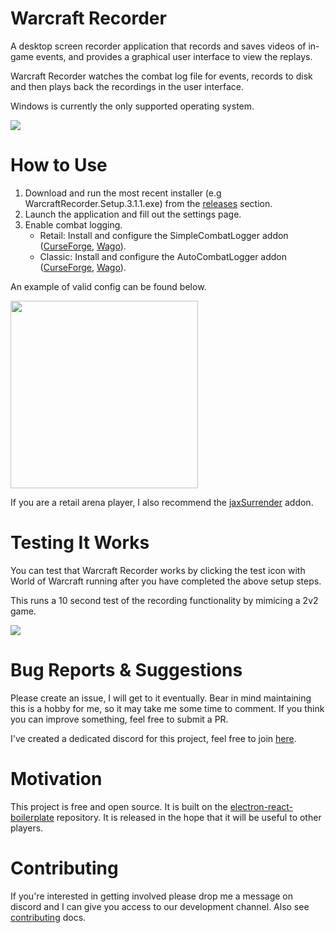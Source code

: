 # Warcraft Recorder

A desktop screen recorder application that records and saves videos of in-game events, and provides a graphical user interface to view the replays. 

Warcraft Recorder watches the combat log file for events, records to disk and then plays back the recordings in the user interface.

Windows is currently the only supported operating system. 

![](https://i.imgur.com/cYxXXtD.png)

#  How to Use
1. Download and run the most recent installer (e.g WarcraftRecorder.Setup.3.1.1.exe) from the [releases](https://github.com/aza547/wow-recorder/releases) section.
1. Launch the application and fill out the settings page.
1. Enable combat logging.
    - Retail: Install and configure the SimpleCombatLogger addon ([CurseForge](https://www.curseforge.com/wow/addons/simplecombatlogger), [Wago](https://addons.wago.io/addons/simplecombatlogger)).
    - Classic: Install and configure the AutoCombatLogger addon ([CurseForge](https://www.curseforge.com/wow/addons/autocombatlogger), [Wago](https://addons.wago.io/addons/autocombatlogger)). 

An example of valid config can be found below.

<img src="https://i.imgur.com/KHw04UH.png" width="300">

If you are a retail arena player, I also recommend the [jaxSurrender](https://www.curseforge.com/wow/addons/jaxsurrender) addon.

# Testing It Works

You can test that Warcraft Recorder works by clicking the test icon with World of Warcraft running after you have completed the above setup steps. 

This runs a 10 second test of the recording functionality by mimicing a 2v2 game.

<img src="https://i.imgur.com/bwChWgI.png">

# Bug Reports & Suggestions

Please create an issue, I will get to it eventually. Bear in mind maintaining this is a hobby for me, so it may take me some time to comment. If you think you can improve something, feel free to submit a PR.

I've created a dedicated discord for this project, feel free to join [here](https://discord.gg/NPha7KdjVk).

# Motivation

This project is free and open source. It is built on the [electron-react-boilerplate](https://github.com/electron-react-boilerplate/electron-react-boilerplate) repository. It is released in the hope that it will be useful to other players.

# Contributing

If you're interested in getting involved please drop me a message on discord and I can give you access to our development channel. Also see [contributing](https://github.com/aza547/wow-recorder/blob/main/docs/CONTRIBUTING.md) docs.
